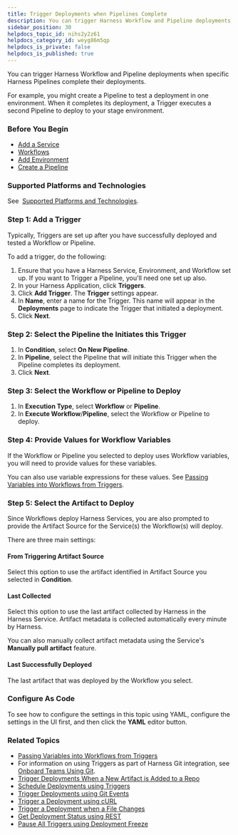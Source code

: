 ```yaml
---
title: Trigger Deployments when Pipelines Complete
description: You can trigger Harness Workflow and Pipeline deployments when specific Harness Pipelines complete their deployments. For example, you might create a Pipeline to test a deployment in one environment.…
sidebar_position: 30
helpdocs_topic_id: nihs2y2z61
helpdocs_category_id: weyg86m5qp
helpdocs_is_private: false
helpdocs_is_published: true
---
```


You can trigger Harness Workflow and Pipeline deployments when specific Harness Pipelines complete their deployments.

For example, you might create a Pipeline to test a deployment in one environment. When it completes its deployment, a Trigger executes a second Pipeline to deploy to your stage environment.

### Before You Begin

* [Add a Service](../setup-services/service-configuration.md)
* [Workflows](../workflows/workflow-configuration.md)
* [Add Environment](../environments/environment-configuration.md)
* [Create a Pipeline](../pipelines/pipeline-configuration.md)

### Supported Platforms and Technologies

See  [Supported Platforms and Technologies](https://docs.harness.io/article/220d0ojx5y-supported-platforms).

### Step 1: Add a Trigger

Typically, Triggers are set up after you have successfully deployed and tested a Workflow or Pipeline.

To add a trigger, do the following:

1. Ensure that you have a Harness Service, Environment, and Workflow set up. If you want to Trigger a Pipeline, you'll need one set up also.
2. In your Harness Application, click **Triggers**.
3. Click **Add Trigger**. The **Trigger** settings appear.
4. In **Name**, enter a name for the Trigger. This name will appear in the **Deployments** page to indicate the Trigger that initiated a deployment.
5. Click **Next**.

### Step 2: Select the Pipeline the Initiates this Trigger

1. In **Condition**, select **On New Pipeline**.
2. In **Pipeline**, select the Pipeline that will initiate this Trigger when the Pipeline completes its deployment.
3. Click **Next**.

### Step 3: Select the Workflow or Pipeline to Deploy

1. In **Execution Type**, select **Workflow** or **Pipeline**.
2. In **Execute Workflow**/**Pipeline**, select the Workflow or Pipeline to deploy.

### Step 4: Provide Values for Workflow Variables

If the Workflow or Pipeline you selected to deploy uses Workflow variables, you will need to provide values for these variables.

You can also use variable expressions for these values. See [Passing Variables into Workflows from Triggers](../expressions/passing-variable-into-workflows.md).

### Step 5: Select the Artifact to Deploy

Since Workflows deploy Harness Services, you are also prompted to provide the Artifact Source for the Service(s) the Workflow(s) will deploy.

There are three main settings:

#### From Triggering Artifact Source

Select this option to use the artifact identified in Artifact Source you selected in **Condition**.

#### Last Collected

Select this option to use the last artifact collected by Harness in the Harness Service. Artifact metadata is collected automatically every minute by Harness.

You can also manually collect artifact metadata using the Service's **Manually pull artifact** feature.

#### Last Successfully Deployed

The last artifact that was deployed by the Workflow you select.

### Configure As Code

To see how to configure the settings in this topic using YAML, configure the settings in the UI first, and then click the **YAML** editor button.

### Related Topics

* [Passing Variables into Workflows from Triggers](../expressions/passing-variable-into-workflows.md)
* For information on using Triggers as part of Harness Git integration, see [Onboard Teams Using Git](../../harness-git-based/onboard-teams-using-git-ops.md).
* [Trigger Deployments When a New Artifact is Added to a Repo](trigger-a-deployment-on-new-artifact.md)
* [Schedule Deployments using Triggers](trigger-a-deployment-on-a-time-schedule.md)
* [Trigger Deployments using Git Events](trigger-a-deployment-on-git-event.md)
* [Trigger a Deployment using cURL](trigger-a-deployment-using-c-url.md)
* [Trigger a Deployment when a File Changes](trigger-a-deployment-when-a-file-changes.md)
* [Get Deployment Status using REST](get-deployment-status-using-rest.md)
* [Pause All Triggers using Deployment Freeze](freeze-triggers.md)

